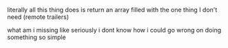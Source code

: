 literally all this thing does is return an array filled with the one thing I don't need (remote trailers)

what am i missing like seriously i dont know how i could go wrong on doing something so simple